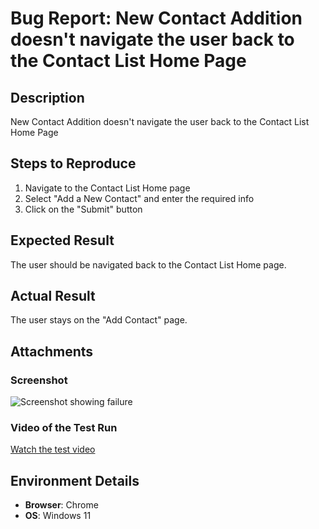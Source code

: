 # Bug Report: New Contact Addition doesn't navigate the user back to the Contact List Home Page

## Description

New Contact Addition doesn't navigate the user back to the Contact List Home Page

## Steps to Reproduce

1. Navigate to the Contact List Home page
2. Select "Add a New Contact" and enter the required info
3. Click on the "Submit" button

## Expected Result

The user should be navigated back to the Contact List Home page.

## Actual Result

The user stays on the "Add Contact" page.

## Attachments

### Screenshot

![Screenshot showing failure](./path_to_screenshot/screenshot.png)

### Video of the Test Run

[Watch the test video](./test_evidence_bugs/AddContactTestEvidence-Bug.mp4)

## Environment Details

- **Browser**: Chrome
- **OS**: Windows 11